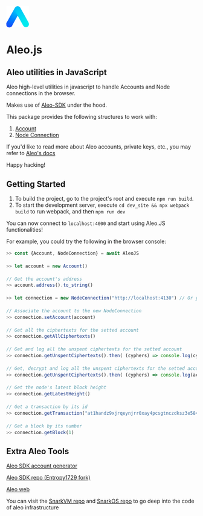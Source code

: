 <img src="./public/aleo.svg" alt="drawing" width="60"/>

# Aleo.js

## Aleo utilities in JavaScript

Aleo high-level utilities in javascript to handle Accounts and Node connections in the browser.

Makes use of [Aleo-SDK](https://www.npmjs.com/package/@entropy1729/aleo-sdk) under the hood.

This package provides the following structures to work with:

1. [Account](https://entropy1729.github.io/aleo-js/Account.html)
2. [Node Connection](https://entropy1729.github.io/aleo-js/NodeConnection.html)

If you'd like to read more about Aleo accounts, private keys, etc., you may refer to [Aleo's docs](https://developer.aleo.org/concepts/accounts)

Happy hacking!

## Getting Started

1. To build the project, go to the project's root and execute `npm run build`.
2. To start the development server, execute `cd dev_site && npx webpack build` to run webpack, and then `npm run dev`

You can now connect to `localhost:4000` and start using Aleo.JS functionalities!

For example, you could try the following in the browser console:

```javascript
>> const {Account, NodeConnection} = await AleoJS

>> let account = new Account()

// Get the account's address
>> account.address().to_string()

>> let connection = new NodeConnection("http://localhost:4130") // Or your node's IP or domain

// Associate the account to the new NodeConnection
>> connection.setAccount(account)

// Get all the ciphertexts for the setted account
>> connection.getAllCiphertexts()

// Get and log all the unspent ciphertexts for the setted account
>> connection.getUnspentCiphertexts().then( (cyphers) => console.log(cyphers))

// Get, decrypt and log all the unspent ciphertexts for the setted account
>> connection.getUnspentCiphertexts().then( (cyphers) => console.log(account.decryptRecord(cyphers[0]).to_string()))

// Get the node's latest block height
>> connection.getLatestHeight()

// Get a transaction by its id
>> connection.getTransaction("at1handz9xjrqeynjrr0xay4pcsgtnczdksz3e584vfsgaz0dh0lyxq43a4wj")

// Get a block by its number
>> connection.getBlock(1)
```

## Extra Aleo Tools

[Aleo SDK account generator](https://aleohq.github.io/aleo/)

[Aleo SDK repo (Entropy1729 fork)](https://github.com/Entropy1729/aleo)

[Aleo web](https://www.aleo.org/)

You can visit the [SnarkVM repo](https://github.com/AleoHQ/snarkVM) and [SnarkOS repo](https://github.com/AleoHQ/snarkOS) to go deep into the code of aleo infrastructure

